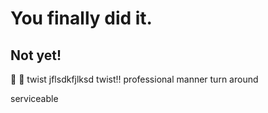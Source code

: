 # You finally did it.
## Not yet!
:bug:
🥇
twist
jflsdkfjlksd
twist!!
professional manner
turn around

serviceable
